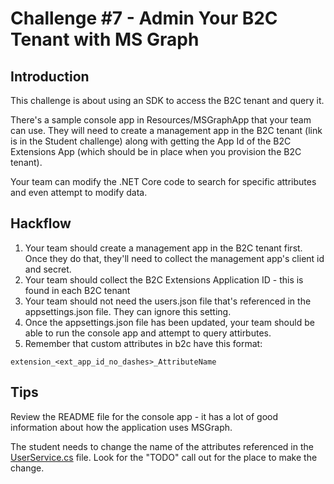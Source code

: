 # Challenge \#7 - Admin Your B2C Tenant with MS Graph

## Introduction

This challenge is about using an SDK to access the B2C tenant and query it.

There's a sample console app in Resources/MSGraphApp that your team can use. They will need to create a management app in the B2C tenant (link is in the Student challenge) along with getting the App Id of the B2C Extensions App (which should be in place when you provision the B2C tenant).

Your team can modify the .NET Core code to search for specific attributes and even attempt to modify data.

## Hackflow

1. Your team should create a management app in the B2C tenant first. Once they do that, they'll need to collect the management app's client id and secret.
2. Your team should collect the B2C Extensions Application ID - this is found in each B2C tenant
3. Your team should not need the users.json file that's referenced in the appsettings.json file. They can ignore this setting.
4. Once the appsettings.json file has been updated, your team should be able to run the console app and attempt to query attirbutes.
5. Remember that custom attributes in b2c have this format:

```
extension_<ext_app_id_no_dashes>_AttributeName
```

## Tips

Review the README file for the console app - it has a lot of good information about how the application uses MSGraph.

The student needs to change the name of the attributes referenced in the [UserService.cs](./Resources/MSGraphApp/src/Services/UserService.cs) file. Look for the "TODO" call out for the place to make the change.